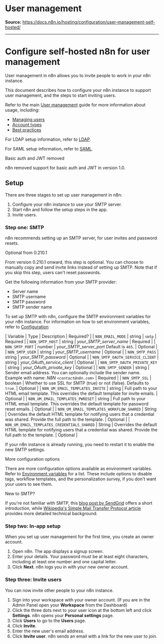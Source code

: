 # User management

**Source:** https://docs.n8n.io/hosting/configuration/user-management-self-hosted/

---

# Configure self-hosted n8n for user management

User management in n8n allows you to invite people to work in your n8n instance.

This document describes how to configure your n8n instance to support user management, and the steps to start inviting users.

Refer to the main [User management](../../../user-management/) guide for more information about usage, including:

- [Managing users](../../../user-management/manage-users/)
- [Account types](../../../user-management/account-types/)
- [Best practices](../../../user-management/best-practices/)

For LDAP setup information, refer to [LDAP](../../../user-management/ldap/).

For SAML setup information, refer to [SAML](../../../user-management/saml/).

Basic auth and JWT removed

n8n removed support for basic auth and JWT in version 1.0.

## Setup

There are three stages to set up user management in n8n:

1. Configure your n8n instance to use your SMTP server.
2. Start n8n and follow the setup steps in the app.
3. Invite users.

### Step one: SMTP

n8n recommends setting up an SMTP server, for user invites and password resets.

Optional from 0.210.1

From version 0.210.1 onward, this step is optional. You can choose to manually copy and send invite links instead of setting up SMTP. Note that if you skip this step, users can't reset passwords.

Get the following information from your SMTP provider:

- Server name
- SMTP username
- SMTP password
- SMTP sender name

To set up SMTP with n8n, configure the SMTP environment variables for your n8n instance. For information on how to set environment variables, refer to [Configuration](../configuration-methods/)

| Variable | Type | Description | Required? |
| `N8N_EMAIL_MODE` | string | `smtp` | Required |
| `N8N_SMTP_HOST` | string | *your_SMTP_server_name* | Required |
| `N8N_SMTP_PORT` | number | *your_SMTP_server_port* Default is `465`. | Optional |
| `N8N_SMTP_USER` | string | *your_SMTP_username* | Optional |
| `N8N_SMTP_PASS` | string | *your_SMTP_password* | Optional |
| `N8N_SMTP_OAUTH_SERVICE_CLIENT` | string | *your_OAuth_service_client* | Optional |
| `N8N_SMTP_OAUTH_PRIVATE_KEY` | string | *your_OAuth_private_key* | Optional |
| `N8N_SMTP_SENDER` | string | Sender email address. You can optionally include the sender name. Example with name: *N8N `<contact@n8n.com>`* | Required |
| `N8N_SMTP_SSL` | boolean | Whether to use SSL for SMTP (true) or not (false). Defaults to `true`. | Optional |
| `N8N_UM_EMAIL_TEMPLATES_INVITE` | string | Full path to your HTML email template. This overrides the default template for invite emails. | Optional |
| `N8N_UM_EMAIL_TEMPLATES_PWRESET` | string | Full path to your HTML email template. This overrides the default template for password reset emails. | Optional |
| `N8N_UM_EMAIL_TEMPLATES_WORKFLOW_SHARED` | String | Overrides the default HTML template for notifying users that a credential was shared. Provide the full path to the template. | Optional |
| `N8N_UM_EMAIL_TEMPLATES_CREDENTIALS_SHARED` | String | Overrides the default HTML template for notifying users that a credential was shared. Provide the full path to the template. | Optional |

If your n8n instance is already running, you need to restart it to enable the new SMTP settings.

More configuration options

There are more configuration options available as environment variables. Refer to [Environment variables](../environment-variables/) for a list. These include options to disable tags, workflow templates, and the personalization survey, if you don't want your users to see them.

New to SMTP?

If you're not familiar with SMTP, this [blog post by SendGrid](https://sendgrid.com/blog/what-is-an-smtp-server/) offers a short introduction, while [Wikipedia's Simple Mail Transfer Protocol article](https://en.wikipedia.org/wiki/Simple_Mail_Transfer_Protocol) provides more detailed technical background.

### Step two: In-app setup

When you set up user management for the first time, you create an owner account.

1. Open n8n. The app displays a signup screen.
2. Enter your details. Your password must be at least eight characters, including at least one number and one capital letter.
3. Click **Next**. n8n logs you in with your new owner account.

### Step three: Invite users

You can now invite other people to your n8n instance.

1. Sign into your workspace with your owner account. (If you are in the Admin Panel open your **Workspace** from the Dashboard)
2. Click the three dots next to your user icon at the bottom left and click **Settings**. n8n opens your **Personal settings** page.
3. Click **Users** to go to the **Users** page.
4. Click **Invite**.
5. Enter the new user's email address.
6. Click **Invite user**. n8n sends an email with a link for the new user to join.
